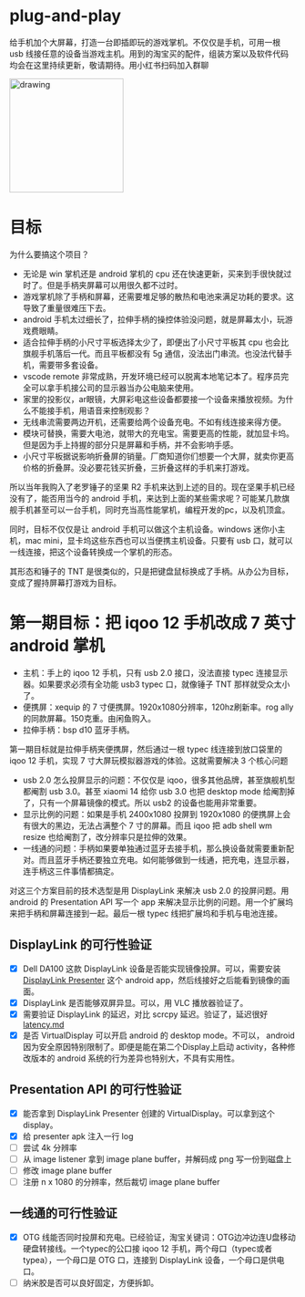 # plug-and-play

给手机加个大屏幕，打造一台即插即玩的游戏掌机。不仅仅是手机，可用一根 usb 线接任意的设备当游戏主机。用到的淘宝买的配件，组装方案以及软件代码均会在这里持续更新，敬请期待。用小红书扫码加入群聊

<img src="https://github.com/user-attachments/assets/cd8d57f7-d7e9-4e3b-b51d-7fb73190d68c" alt="drawing" width="200"/>

# 目标

为什么要搞这个项目？

* 无论是 win 掌机还是 android 掌机的 cpu 还在快速更新，买来到手很快就过时了。但是手柄夹屏幕可以用很久都不过时。
* 游戏掌机除了手柄和屏幕，还需要堆足够的散热和电池来满足功耗的要求。这导致了重量很难压下去。
* android 手机太过细长了，拉伸手柄的操控体验没问题，就是屏幕太小，玩游戏费眼睛。
* 适合拉伸手柄的小尺寸平板选择太少了，即便出了小尺寸平板其 cpu 也会比旗舰手机落后一代。而且平板都没有 5g 通信，没法出门串流。也没法代替手机，需要带多套设备。
* vscode remote 非常成熟，开发环境已经可以脱离本地笔记本了。程序员完全可以拿手机接公司的显示器当办公电脑来使用。
* 家里的投影仪，ar眼镜，大屏彩电这些设备都要接一个设备来播放视频。为什么不能接手机，用语音来控制观影？
* 无线串流需要两边开机，还需要给两个设备充电。不如有线连接来得方便。
* 模块可替换，需要大电池，就带大的充电宝。需要更高的性能，就加显卡坞。但是因为手上持握的部分只是屏幕和手柄，并不会影响手感。
* 小尺寸平板据说影响折叠屏的销量。厂商知道你们想要一个大屏，就卖你更高价格的折叠屏。没必要花钱买折叠，三折叠这样的手机来打游戏。

所以当年我购入了老罗锤子的坚果 R2 手机来达到上述的目的。现在坚果手机已经没有了，能否用当今的 android 手机，来达到上面的某些需求呢？可能某几款旗舰手机甚至可以一台手机，同时充当高性能掌机，编程开发的pc，以及机顶盒。

同时，目标不仅仅是让 android 手机可以做这个主机设备。windows 迷你小主机，mac mini，显卡坞这些东西也可以当便携主机设备。只要有 usb 口，就可以一线连接，把这个设备转换成一个掌机的形态。

其形态和锤子的 TNT 是很类似的，只是把键盘鼠标换成了手柄。从办公为目标，变成了握持屏幕打游戏为目标。

# 第一期目标：把 iqoo 12 手机改成 7 英寸 android 掌机

* 主机：手上的 iqoo 12 手机，只有 usb 2.0 接口，没法直接 typec 连接显示器。如果要求必须有全功能 usb3 typec 口，就像锤子 TNT 那样就受众太小了。
* 便携屏：xequip 的 7 寸便携屏。1920x1080分辨率，120hz刷新率。rog ally 的同款屏幕。150克重。由闲鱼购入。
* 拉伸手柄：bsp d10 蓝牙手柄。

第一期目标就是拉伸手柄夹便携屏，然后通过一根 typec 线连接到放口袋里的 iqoo 12 手机，实现 7 寸大屏玩模拟器游戏的体验。这就需要解决 3 个核心问题

* usb 2.0 怎么投屏显示的问题：不仅仅是 iqoo，很多其他品牌，甚至旗舰机型都阉割 usb 3.0。甚至 xiaomi 14 给你 usb 3.0 也把 desktop mode 给阉割掉了，只有一个屏幕镜像的模式。所以 usb2 的设备也能用非常重要。
* 显示比例的问题：如果是手机 2400x1080 投屏到 1920x1080 的便携屏上会有很大的黑边，无法占满整个 7 寸的屏幕。而且 iqoo 把 adb shell wm resize 也给阉割了，改分辨率只是拉伸的效果。
* 一线通的问题：手柄如果要单独通过蓝牙去接手机，那么换设备就需要重新配对。而且蓝牙手柄还要独立充电。如何能够做到一线通，把充电，连显示器，连手柄这三件事情都搞定。

对这三个方案目前的技术选型是用 DisplayLink 来解决 usb 2.0 的投屏问题。用 android 的 Presentation API 写一个 app 来解决显示比例的问题。用一个扩展坞来把手柄和屏幕连接到一起。最后一根 typec 线把扩展坞和手机与电池连接。

## DisplayLink 的可行性验证

* [x] Dell DA100 这款 DisplayLink 设备是否能实现镜像投屏。可以，需要安装 [DisplayLink Presenter](https://www.synaptics.com/cn/products/displaylink-graphics/downloads/android) 这个 android app，然后线接好之后能看到镜像的画面。
* [x] DisplayLink 是否能够双屏异显。可以，用 VLC 播放器验证了。
* [x] 需要验证 DisplayLink 的延迟，对比 scrcpy 延迟。验证了，延迟很好 [latency.md](latency.md)
* [x] 是否 VirtualDisplay 可以开启 android 的 desktop mode。不可以， android 因为安全原因特别限制了。即便是能在第二个Display上启动 activity，各种修改版本的 android 系统的行为差异也特别大，不具有实用性。

## Presentation API 的可行性验证

* [x] 能否拿到 DisplayLink Presenter 创建的 VirtualDisplay。可以拿到这个 display。
* [x] 给 presenter apk 注入一行 log
* [ ] 尝试 4k 分辨率
* [ ] 从 image listener 拿到 image plane buffer，并解码成 png 写一份到磁盘上
* [ ] 修改 image plane buffer
* [ ] 注册 n x 1080 的分辨率，然后裁切 image plane buffer

## 一线通的可行性验证

* [x] OTG 线能否同时投屏和充电。已经验证，淘宝关键词：OTG边冲边连U盘移动硬盘转接线。一个typec的公口接 iqoo 12 手机，两个母口（typec或者typea），一个母口是 OTG 口，连接到 DisplayLink 设备，一个母口是供电口。
* [ ] 纳米胶是否可以良好固定，方便拆卸。
